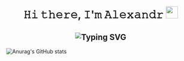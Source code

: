 <h1 align="center">𝙷𝚒 𝚝𝚑𝚎𝚛𝚎, 𝙸'𝚖 𝙰𝚕𝚎𝚡𝚊𝚗𝚍𝚛</a> 
<img src="https://github.com/blackcater/blackcater/raw/main/images/Hi.gif" height="32"/></h1>
<h2 align="center" <a href="https://git.io/typing-svg"><img src="https://readme-typing-svg.herokuapp.com?font=Fira+Code&pause=1000&color=15F793&width=435&lines=Junior+QA+Engineer+from+Russia+%3A)" alt="Typing SVG" /></a></h2>

![Anurag's GitHub stats](https://github-readme-stats.vercel.app/api?username=sawkaqa&show_icons=true&theme=dark)
